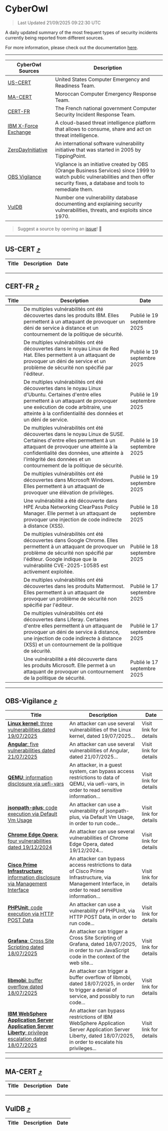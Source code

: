 
 <div id='top'></div>

# CyberOwl

 > Last Updated 21/09/2025 09:22:30 UTC
 
 A daily updated summary of the most frequent types of security incidents currently being reported from different sources.
 
 For more information, please check out the documentation [here](./docs/README.md).
 
 ---
 |CyberOwl Sources|Description|
 |---|---|
 |[US-CERT](#us-cert-arrow_heading_up)|United States Computer Emergency and Readiness Team.|
 |[MA-CERT](#ma-cert-arrow_heading_up)|Moroccan Computer Emergency Response Team.|
 |[CERT-FR](#cert-fr-arrow_heading_up)|The French national government Computer Security Incident Response Team.|
 |[IBM X-Force Exchange](#ibmcloud-arrow_heading_up)|A cloud-based threat intelligence platform that allows to consume, share and act on threat intelligence.|
 |[ZeroDayInitiative](#zerodayinitiative-arrow_heading_up)|An international software vulnerability initiative that was started in 2005 by TippingPoint.|
 |[OBS Vigilance](#obs-vigilance-arrow_heading_up)|Vigilance is an initiative created by OBS (Orange Business Services) since 1999 to watch public vulnerabilities and then offer security fixes, a database and tools to remediate them.|
 |[VulDB](#vuldb-arrow_heading_up)|Number one vulnerability database documenting and explaining security vulnerabilities, threats, and exploits since 1970.|
 
 > Suggest a source by opening an [issue](https://github.com/karimhabush/cyberowl/issues)! :raised_hands:
 ---

## US-CERT [:arrow_heading_up:](#cyberowl)

 |Title|Description|Date|
 |---|---|---|
 
 ---

## CERT-FR [:arrow_heading_up:](#cyberowl)

 |Title|Description|Date|
 |---|---|---|
 |[](https://www.cert.ssi.gouv.fr/avis/CERTFR-2025-AVI-0808/)|De multiples vulnérabilités ont été découvertes dans les produits IBM. Elles permettent à un attaquant de provoquer un déni de service à distance et un contournement de la politique de sécurité.|Publié le 19 septembre 2025|
 |[](https://www.cert.ssi.gouv.fr/avis/CERTFR-2025-AVI-0807/)|De multiples vulnérabilités ont été découvertes dans le noyau Linux de Red Hat. Elles permettent à un attaquant de provoquer un déni de service et un problème de sécurité non spécifié par l'éditeur.|Publié le 19 septembre 2025|
 |[](https://www.cert.ssi.gouv.fr/avis/CERTFR-2025-AVI-0806/)|De multiples vulnérabilités ont été découvertes dans le noyau Linux d'Ubuntu. Certaines d'entre elles permettent à un attaquant de provoquer une exécution de code arbitraire, une atteinte à la confidentialité des données et un déni de service.|Publié le 19 septembre 2025|
 |[](https://www.cert.ssi.gouv.fr/avis/CERTFR-2025-AVI-0805/)|De multiples vulnérabilités ont été découvertes dans le noyau Linux de SUSE. Certaines d'entre elles permettent à un attaquant de provoquer une atteinte à la confidentialité des données, une atteinte à l'intégrité des données et un contournement de la politique de sécurité.|Publié le 19 septembre 2025|
 |[](https://www.cert.ssi.gouv.fr/avis/CERTFR-2025-AVI-0804/)|De multiples vulnérabilités ont été découvertes dans Microsoft Windows. Elles permettent à un attaquant de provoquer une élévation de privilèges.|Publié le 19 septembre 2025|
 |[](https://www.cert.ssi.gouv.fr/avis/CERTFR-2025-AVI-0803/)|Une vulnérabilité a été découverte dans HPE Aruba Networking ClearPass Policy Manager. Elle permet à un attaquant de provoquer une injection de code indirecte à distance (XSS).|Publié le 18 septembre 2025|
 |[](https://www.cert.ssi.gouv.fr/avis/CERTFR-2025-AVI-0802/)|De multiples vulnérabilités ont été découvertes dans Google Chrome. Elles permettent à un attaquant de provoquer un problème de sécurité non spécifié par l'éditeur. Google indique que la vulnérabilité CVE-2025-10585 est activement exploitée.|Publié le 18 septembre 2025|
 |[](https://www.cert.ssi.gouv.fr/avis/CERTFR-2025-AVI-0801/)|De multiples vulnérabilités ont été découvertes dans les produits Mattermost. Elles permettent à un attaquant de provoquer un problème de sécurité non spécifié par l'éditeur.|Publié le 17 septembre 2025|
 |[](https://www.cert.ssi.gouv.fr/avis/CERTFR-2025-AVI-0800/)|De multiples vulnérabilités ont été découvertes dans Liferay. Certaines d'entre elles permettent à un attaquant de provoquer un déni de service à distance, une injection de code indirecte à distance (XSS) et un contournement de la politique de sécurité.|Publié le 17 septembre 2025|
 |[](https://www.cert.ssi.gouv.fr/avis/CERTFR-2025-AVI-0799/)|Une vulnérabilité a été découverte dans les produits Microsoft. Elle permet à un attaquant de provoquer un contournement de la politique de sécurité.|Publié le 17 septembre 2025|
 
 ---

## OBS-Vigilance [:arrow_heading_up:](#cyberowl)

 |Title|Description|Date|
 |---|---|---|
 |[<a href="https://vigilance.fr/vulnerability/Linux-kernel-three-vulnerabilities-dated-19-07-2025-47754" class="noirorange"><b>Linux kernel</b>: three vulnerabilities dated 19/07/2025</a>](https://vigilance.fr/vulnerability/Linux-kernel-three-vulnerabilities-dated-19-07-2025-47754)|An attacker can use several vulnerabilities of the Linux kernel, dated 19/07/2025...|Visit link for details|
 |[<a href="https://vigilance.fr/vulnerability/Angular-five-vulnerabilities-dated-21-07-2025-47753" class="noirorange"><b>Angular</b>: five vulnerabilities dated 21/07/2025</a>](https://vigilance.fr/vulnerability/Angular-five-vulnerabilities-dated-21-07-2025-47753)|An attacker can use several vulnerabilities of Angular, dated 21/07/2025...|Visit link for details|
 |[<a href="https://vigilance.fr/vulnerability/QEMU-information-disclosure-via-uefi-vars-48139" class="noirorange"><b>QEMU</b>: information disclosure via uefi-vars</a>](https://vigilance.fr/vulnerability/QEMU-information-disclosure-via-uefi-vars-48139)|An attacker, in a guest system, can bypass access restrictions to data of QEMU, via uefi-vars, in order to read sensitive information...|Visit link for details|
 |[<a href="https://vigilance.fr/vulnerability/jsonpath-plus-code-execution-via-Default-Vm-Usage-45947" class="noirorange"><b>jsonpath-plus</b>: code execution via Default Vm Usage</a>](https://vigilance.fr/vulnerability/jsonpath-plus-code-execution-via-Default-Vm-Usage-45947)|An attacker can use a vulnerability of jsonpath-plus, via Default Vm Usage, in order to run code...|Visit link for details|
 |[<a href="https://vigilance.fr/vulnerability/Chrome-Edge-Opera-four-vulnerabilities-dated-19-12-2024-45938" class="noirorange"><b>Chrome  Edge  Opera</b>: four vulnerabilities dated 19/12/2024</a>](https://vigilance.fr/vulnerability/Chrome-Edge-Opera-four-vulnerabilities-dated-19-12-2024-45938)|An attacker can use several vulnerabilities of Chrome  Edge  Opera, dated 19/12/2024...|Visit link for details|
 |[<a href="https://vigilance.fr/vulnerability/Cisco-Prime-Infrastructure-information-disclosure-via-Management-Interface-48124" class="noirorange"><b>Cisco Prime Infrastructure</b>: information disclosure via Management Interface</a>](https://vigilance.fr/vulnerability/Cisco-Prime-Infrastructure-information-disclosure-via-Management-Interface-48124)|An attacker can bypass access restrictions to data of Cisco Prime Infrastructure, via Management Interface, in order to read sensitive information...|Visit link for details|
 |[<a href="https://vigilance.fr/vulnerability/PHPUnit-code-execution-via-HTTP-POST-Data-45931" class="noirorange"><b>PHPUnit</b>: code execution via HTTP POST Data</a>](https://vigilance.fr/vulnerability/PHPUnit-code-execution-via-HTTP-POST-Data-45931)|An attacker can use a vulnerability of PHPUnit, via HTTP POST Data, in order to run code...|Visit link for details|
 |[<a href="https://vigilance.fr/vulnerability/Grafana-Cross-Site-Scripting-dated-18-07-2025-47750" class="noirorange"><b>Grafana</b>: Cross Site Scripting dated 18/07/2025</a>](https://vigilance.fr/vulnerability/Grafana-Cross-Site-Scripting-dated-18-07-2025-47750)|An attacker can trigger a Cross Site Scripting of Grafana, dated 18/07/2025, in order to run JavaScript code in the context of the web site...|Visit link for details|
 |[<a href="https://vigilance.fr/vulnerability/libmobi-buffer-overflow-dated-18-07-2025-47745" class="noirorange"><b>libmobi</b>: buffer overflow dated 18/07/2025</a>](https://vigilance.fr/vulnerability/libmobi-buffer-overflow-dated-18-07-2025-47745)|An attacker can trigger a buffer overflow of libmobi, dated 18/07/2025, in order to trigger a denial of service, and possibly to run code...|Visit link for details|
 |[<a href="https://vigilance.fr/vulnerability/IBM-WebSphere-Application-Server-Application-Server-Liberty-privilege-escalation-dated-18-07-2025-47742" class="noirorange"><b>IBM WebSphere Application Server  Application Server Liberty</b>: privilege escalation dated 18/07/2025</a>](https://vigilance.fr/vulnerability/IBM-WebSphere-Application-Server-Application-Server-Liberty-privilege-escalation-dated-18-07-2025-47742)|An attacker can bypass restrictions of IBM WebSphere Application Server  Application Server Liberty, dated 18/07/2025, in order to escalate his privileges...|Visit link for details|
 
 ---

## MA-CERT [:arrow_heading_up:](#cyberowl)

 |Title|Description|Date|
 |---|---|---|
 
 ---

## VulDB [:arrow_heading_up:](#cyberowl)

 |Title|Description|Date|
 |---|---|---|
 